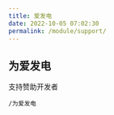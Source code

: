 ```yaml
---
title: 爱发电
date: 2022-10-05 07:02:30
permalink: /module/support/
---
```

## 为爱发电

支持赞助开发者

```
/为爱发电
```
